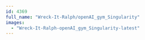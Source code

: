 ```yaml
---
id: 4369
full_name: "Wreck-It-Ralph/openAI_gym_Singularity"
images: 
  - "Wreck-It-Ralph-openAI_gym_Singularity-latest"
---
```

